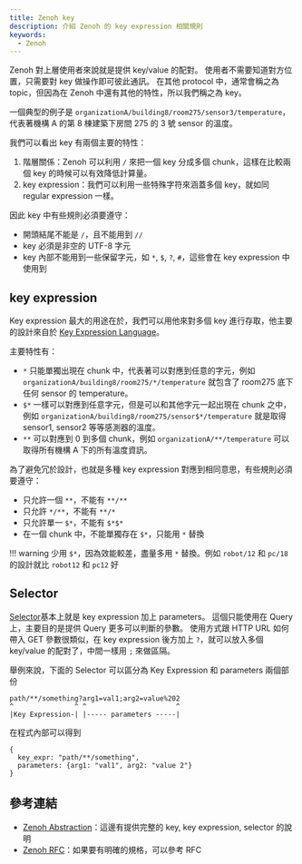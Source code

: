 ```yaml
---
title: Zenoh key
description: 介紹 Zenoh 的 key expression 相關規則
keywords:
  - Zenoh
---
```


Zenoh 對上層使用者來說就是提供 key/value 的配對。
使用者不需要知道對方位置，只需要對 key 做操作即可彼此通訊。
在其他 protocol 中，通常會稱之為 topic，但因為在 Zenoh 中還有其他的特性，所以我們稱之為 key。

一個典型的例子是 `organizationA/building8/room275/sensor3/temperature`，代表著機構 A 的第 8 棟建築下房間 275 的 3 號 sensor 的溫度。

我們可以看出 key 有兩個主要的特性：

1. 階層關係：Zenoh 可以利用 `/` 來把一個 key 分成多個 chunk，這樣在比較兩個 key 的時候可以有效降低計算量。
2. key expression：我們可以利用一些特殊字符來涵蓋多個 key，就如同 regular expression 一樣。

因此 key 中有些規則必須要遵守：

* 開頭結尾不能是 `/`，且不能用到 `//`
* key 必須是非空的 UTF-8 字元
* key 內部不能用到一些保留字元，如 `*`, `$`, `?`, `#`，這些會在 key expression 中使用到

## key expression

Key expression 最大的用途在於，我們可以用他來對多個 key 進行存取，他主要的設計來自於 [Key Expression Language](https://github.com/eclipse-zenoh/roadmap/blob/main/rfcs/ALL/Key%20Expressions.md)。

主要特性有：

* `*` 只能單獨出現在 chunk 中，代表著可以對應到任意的字元，例如 `organizationA/building8/room275/*/temperature` 就包含了 room275 底下任何 sensor 的 temperature。
* `$*` 一樣可以對應到任意字元，但是可以和其他字元一起出現在 chunk 之中，例如 `organizationA/building8/room275/sensor$*/temperature` 就是取得 sensor1, sensor2 等等感測器的溫度。
* `**` 可以對應到 0 到多個 chunk，例如 `organizationA/**/temperature` 可以取得所有機構 A 下的所有溫度資訊。

為了避免冗於設計，也就是多種 key expression 對應到相同意思，有些規則必須要遵守：

* 只允許一個 `**`，不能有 `**/**`
* 只允許 `*/**`，不能有 `**/*`
* 只允許單一 `$*`，不能有 `$*$*`
* 在一個 chunk 中，不能單獨存在 `$*`，只能用 `*` 替換

!!! warning
    少用 `$*`，因為效能較差，盡量多用 `*` 替換。例如 `robot/12` 和 `pc/18` 的設計就比 `robot12` 和 `pc12` 好

## Selector

[Selector](https://github.com/eclipse-zenoh/roadmap/blob/main/rfcs/ALL/Selectors/README.md)基本上就是 key expression 加上 parameters。
這個只能使用在 Query 上，主要目的是提供 Query 更多可以判斷的參數。
使用方式跟 HTTP URL 如何帶入 GET 參數很類似，在 key expression 後方加上 `?`，就可以放入多個 key/value 的配對了，中間一樣用 `;` 來做區隔。

舉例來說，下面的 Selector 可以區分為 Key Expression 和 parameters 兩個部份

```raw
path/**/something?arg1=val1;arg2=value%202
^               ^ ^                      ^
|Key Expression-| |----- parameters -----|
```

在程式內部可以得到

```raw
{
  key_expr: "path/**/something",
  parameters: {arg1: "val1", arg2: "value 2"}
}
```

## 參考連結

* [Zenoh Abstraction](https://zenoh.io/docs/manual/abstractions/)：這邊有提供完整的 key, key expression, selector 的說明
* [Zenoh RFC](https://github.com/eclipse-zenoh/roadmap/tree/main/rfcs/)：如果要有明確的規格，可以參考 RFC
